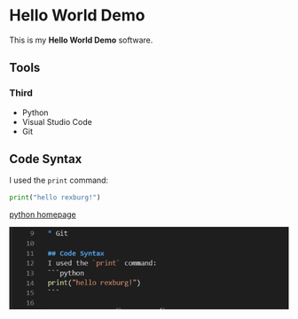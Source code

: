 # Hello World Demo
This is my **Hello World Demo** software.

## Tools
### Third

* Python
* Visual Studio Code
* Git

## Code Syntax
I used the `print` command:
```python
print("hello rexburg!")
```

[python homepage](python.com)

![screenshot](picture.PNG)